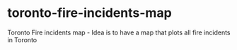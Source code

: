 # toronto-fire-incidents-map
Toronto Fire incidents map - Idea is to have a map that plots all fire incidents in Toronto
